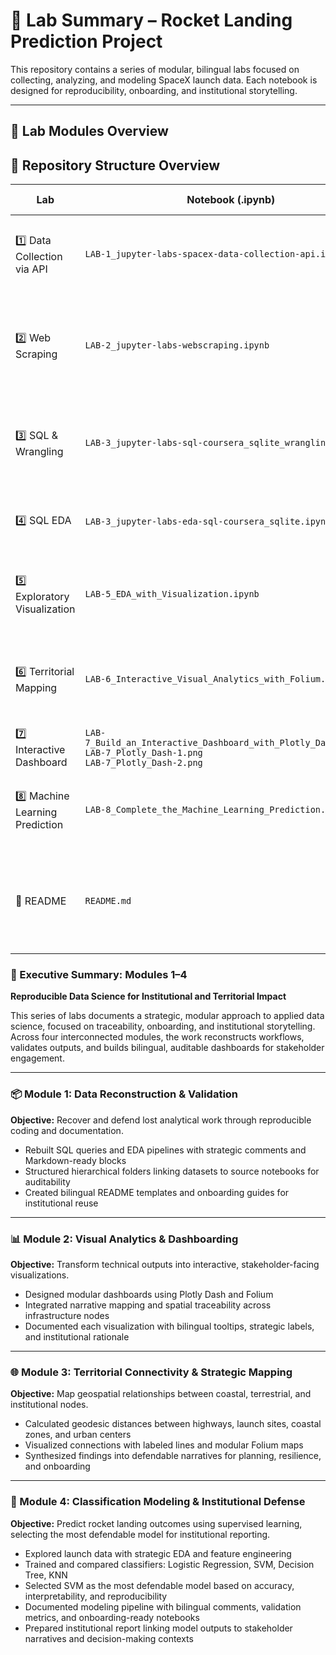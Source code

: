# 🧪 Lab Summary – Rocket Landing Prediction Project

This repository contains a series of modular, bilingual labs focused on collecting, analyzing, and modeling SpaceX launch data. Each notebook is designed for reproducibility, onboarding, and institutional storytelling.

---

## 📘 Lab Modules Overview

## 📁 Repository Structure Overview 


| Lab | Notebook (.ipynb) | CODE File | Strategic Description |
|-----|-------------------|-----------|------------------------|
| 1️⃣ Data Collection via API | `LAB-1_jupyter-labs-spacex-data-collection-api.ipynb` | `LAB-1_jupyter-labs-spacex-data-collection-api-CODE.ipynb` | Retrieve launch data from public API with structured validation |
| 2️⃣ Web Scraping | `LAB-2_jupyter-labs-webscraping.ipynb` | `LAB-2_jupyter-labs-webscraping-CODE.ipynb` | Recover lost records using bilingual scraping and traceable logic |
| 3️⃣ SQL & Wrangling | `LAB-3_jupyter-labs-sql-coursera_sqlite_wrangling.ipynb` | `LAB-3_jupyter-labs-sql-coursera_sqlite_wrangling-code.ipynb` | Clean and explore structured data with SQL and reproducible scripts |
| 4️⃣ SQL EDA | `LAB-3_jupyter-labs-eda-sql-coursera_sqlite.ipynb` | LAB-3_jupyter-labs-eda-sql-coursera_sqlite CODE | Perform exploratory analysis using SQL queries |
| 5️⃣ Exploratory Visualization | `LAB-5_EDA_with_Visualization.ipynb` | `LAB-5_Exploratory_Data_Analysis_(EDA)_CODE.ipynb` | Visualize patterns and distributions using strategic plots |
| 6️⃣ Territorial Mapping | `LAB-6_Interactive_Visual_Analytics_with_Folium.ipynb` | `LAB-6_Interactive_Visual_Analytics_with_Folium-CODE.ipynb` | Map geospatial relationships with Folium and institutional labeling |
| 7️⃣ Interactive Dashboard | `LAB-7_Build_an_Interactive_Dashboard_with_Plotly_Dash_CODE.py`<br>`LAB-7_Plotly_Dash-1.png`<br>`LAB-7_Plotly_Dash-2.png` | Build stakeholder-facing dashboards with dropdowns, sliders, and callbacks |
| 8️⃣ Machine Learning Prediction | `LAB-8_Complete_the_Machine_Learning_Prediction.ipynb` | `LAB-8_Complete_the_Machine_Learning_Prediction-code.ipynb` | Train and compare classifiers to predict launch success |
| 📘 README | `README.md` | — | Executive summary and bilingual narrative of the repository’s modular structure |





### 🧾 Executive Summary: Modules 1–4  
**Reproducible Data Science for Institutional and Territorial Impact**

This series of labs documents a strategic, modular approach to applied data science, focused on traceability, onboarding, and institutional storytelling. Across four interconnected modules, the work reconstructs workflows, validates outputs, and builds bilingual, auditable dashboards for stakeholder engagement.

---

### 📦 Module 1: Data Reconstruction & Validation  
**Objective:** Recover and defend lost analytical work through reproducible coding and documentation.

- Rebuilt SQL queries and EDA pipelines with strategic comments and Markdown-ready blocks  
- Structured hierarchical folders linking datasets to source notebooks for auditability  
- Created bilingual README templates and onboarding guides for institutional reuse  

---

### 📊 Module 2: Visual Analytics & Dashboarding  
**Objective:** Transform technical outputs into interactive, stakeholder-facing visualizations.

- Designed modular dashboards using Plotly Dash and Folium  
- Integrated narrative mapping and spatial traceability across infrastructure nodes  
- Documented each visualization with bilingual tooltips, strategic labels, and institutional rationale  

---

### 🌐 Module 3: Territorial Connectivity & Strategic Mapping  
**Objective:** Map geospatial relationships between coastal, terrestrial, and institutional nodes.

- Calculated geodesic distances between highways, launch sites, coastal zones, and urban centers  
- Visualized connections with labeled lines and modular Folium maps  
- Synthesized findings into defendable narratives for planning, resilience, and onboarding  

---

### 📐 Module 4: Classification Modeling & Institutional Defense  
**Objective:** Predict rocket landing outcomes using supervised learning, selecting the most defendable model for institutional reporting.

- Explored launch data with strategic EDA and feature engineering  
- Trained and compared classifiers: Logistic Regression, SVM, Decision Tree, KNN  
- Selected SVM as the most defendable model based on accuracy, interpretability, and reproducibility  
- Documented modeling pipeline with bilingual comments, validation metrics, and onboarding-ready notebooks  
- Prepared institutional report linking model outputs to stakeholder narratives and decision-making contexts  
